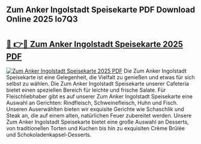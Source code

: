 ## Zum Anker Ingolstadt Speisekarte PDF Download Online 2025 lo7Q3

# <h2><a href="http://gcb56bk.nevu.top/?p=Zum+Anker+Ingolstadt+Speisekarte">🔗 👉🔴 Zum Anker Ingolstadt Speisekarte 2025 PDF</a></h2>

[![Zum Anker Ingolstadt Speisekarte 2025 PDF](https://i.imgur.com/dBaPXMq.png)](http://gcb56bk.nevu.top/?p=Zum+Anker+Ingolstadt+Speisekarte)
Die Zum Anker Ingolstadt Speisekarte ist eine Gelegenheit, die Vielfalt zu genießen und etwas für sich selbst zu wählen. Die Zum Anker Ingolstadt Speisekarte unserer Cafeteria bietet einen speziellen Bereich für leichte und frische Salate. Für Fleischliebhaber gibt es auf unserer Zum Anker Ingolstadt Speisekarte eine Auswahl an Gerichten: Rindfleisch, Schweinefleisch, Huhn und Fisch. Unseren Auserwählten bieten wir exquisite Gerichte wie Schaschlik und Steak an, die auf einem alten, natürlichen Feuer zubereitet werden. Unsere Zum Anker Ingolstadt Speisekarte bietet eine große Auswahl an Desserts, von traditionellen Torten und Kuchen bis hin zu exquisiten Crème Brûlée und Schokoladenkapsel-Desserts.

